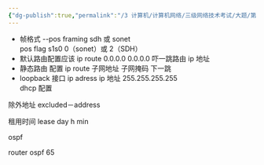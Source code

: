 ```yaml
---
{"dg-publish":true,"permalink":"/3 计算机/计算机网络/三级网络技术考试/大题/第二道路由器配置/","title":"第二道路由器配置"}
---
```



- 帧格式 --pos framing sdh 或 sonet  
pos flag s1s0 0（sonet）或 2（SDH）
- 默认路由配置应该 ip route 0.0.0.0 0.0.0.0 吓一跳路由 ip 地址
- 静态路由 配置 ip route 子网地址 子网掩码 下一跳
- loopback 接口 ip adress ip 地址 255.255.255.255  
dhcp 配置

除外地址 excluded－address

租用时间 lease day h min

ospf

router ospf 65